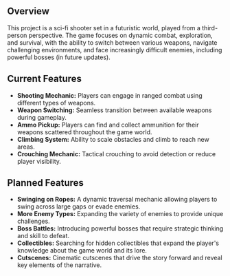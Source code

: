 ## Overview
This project is a sci-fi shooter set in a futuristic world, played from a third-person perspective. The game focuses on dynamic combat, exploration, and survival, with the ability to switch between various weapons, navigate challenging environments, and face increasingly difficult enemies, including powerful bosses (in future updates).

## Current Features
- **Shooting Mechanic:** Players can engage in ranged combat using different types of weapons.
- **Weapon Switching:** Seamless transition between available weapons during gameplay.
- **Ammo Pickup:** Players can find and collect ammunition for their weapons scattered throughout the game world.
- **Climbing System:** Ability to scale obstacles and climb to reach new areas.
- **Crouching Mechanic:** Tactical crouching to avoid detection or reduce player visibility.
  
## Planned Features
- **Swinging on Ropes:** A dynamic traversal mechanic allowing players to swing across large gaps or evade enemies.
- **More Enemy Types:** Expanding the variety of enemies to provide unique challenges.
- **Boss Battles:** Introducing powerful bosses that require strategic thinking and skill to defeat.
- **Collectibles:** Searching for hidden collectibles that expand the player's knowledge about the game world and its lore.
- **Cutscenes:** Cinematic cutscenes that drive the story forward and reveal key elements of the narrative.
